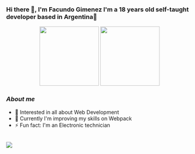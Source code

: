 ### Hi there 👋, I'm Facundo Gimenez I'm a 18 years old self-taught developer based in Argentina:balloon:
<div style align="center">
  <img height="160" src="https://github-readme-stats.vercel.app/api?username=FacundoLG&show_icons=true&theme=tokyonight" />
    <img height="160" src="https://github-readme-stats.vercel.app/api/top-langs/?username=FacundoLG&layout=compact&theme=tokyonight" />
</div>

### *About me*
- :mag_right: Interested in all about Web Development
- :closed_book: Currently I'm improving my skills on Webpack 
- ⚡ Fun fact: I'm an Electronic technician

</br>
<a href="https://www.linkedin.com/in/facundo-leonel-gimenez/" target="_blank"><img src="https://img.shields.io/badge/-LinkedIn-%230077B5?style=for-the-badge&logo=linkedin&logoColor=white" target="_blank"></a> 
<!--
**FacundoLG/FacundoLG** is a ✨ _special_ ✨ repository because its `README.md` (this file) appears on your GitHub profile.

Here are some ideas to get you started:

- 🔭 I’m currently working on ...
- 🌱 I’m currently learning ...
- 👯 I’m looking to collaborate on ...
- 🤔 I’m looking for help with ...
 ...
- 📫 How to reach me: ...
- 😄 Pronouns: ...
- ⚡ Fun fact: ...
-->
